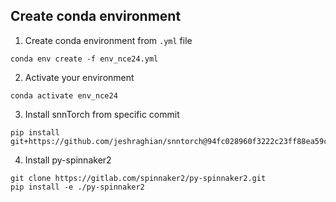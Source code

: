## Create conda environment

1. Create conda environment from `.yml` file
```
conda env create -f env_nce24.yml
```

2. Activate your environment
```
conda activate env_nce24
```

3. Install snnTorch from specific commit

```
pip install git+https://github.com/jeshraghian/snntorch@94fc028960f3222c23ff88ea59cc05907a576d3a
```

4. Install py-spinnaker2
```
git clone https://gitlab.com/spinnaker2/py-spinnaker2.git
pip install -e ./py-spinnaker2
```
